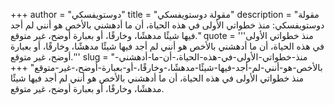 +++
author = "دوستويفسكي"
title = "مقولة دوستويفسكي"
description = "مقولة دوستويفسكي: منذ خطواتي الأولى في هذه الحياة، أن ما أدهشني بالأخص هو أنني لم أجد فيها شيئًا مدهشًا، وخارقًا، أو بعبارة أوضح، غير متوقع."
quote = '''منذ خطواتي الأولى في هذه الحياة، أن ما أدهشني بالأخص هو أنني لم أجد فيها شيئًا مدهشًا، وخارقًا، أو بعبارة أوضح، غير متوقع.'''
slug = "منذ-خطواتي-الأولى-في-هذه-الحياة،-أن-ما-أدهشني-بالأخص-هو-أنني-لم-أجد-فيها-شيئًا-مدهشًا،-وخارقًا،-أو-بعبارة-أوضح،-غير-متوقع"
+++
منذ خطواتي الأولى في هذه الحياة، أن ما أدهشني بالأخص هو أنني لم أجد فيها شيئًا مدهشًا، وخارقًا، أو بعبارة أوضح، غير متوقع.
